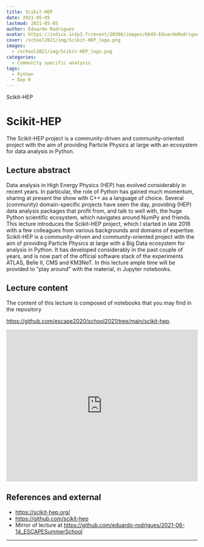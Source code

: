 ```yaml
---
title: Scikit-HEP
date: 2021-05-05
lastmod: 2021-05-05
author: Eduardo Rodrigues
avatar: https://indico.in2p3.fr/event/20306/images/6649-EduardoRodrigues.jpg
cover: /school2021/img/Scikit-HEP_logo.png
images:
  - /school2021/img/Scikit-HEP_logo.png
categories:
  - Community specific analysis
tags:
  - Python
  - Day 6
---
```


Scikit-HEP


<!--more-->
<!---->

<!-- Dear instructor:
* The dates at the top of this markdown (.md) document will help order the classes in the portal.
Please, if you don't need to, do not change the one that is now.
* Take into account that there is a feature in the dates: if you use a date in the future, the class will be not visible in the portal until the date you have assigned.
* You can create dedicated folders if you need to.
* But if you simply need to add some pictures, you can use the folder ../static/img/ mentioned at the top as /school2021/img/
-->

<!---->

# Scikit-HEP

The Scikit-HEP project is a community-driven and community-oriented project with the aim of providing Particle Physics at large with an ecosystem for data analysis in Python.

## Lecture abstract

Data analysis in High Energy Physics (HEP) has evolved considerably in recent years. In particular, the role of Python has gained much momentum, sharing at present the show with C++ as a language of choice. Several (community) domain-specific projects have seen the day, providing (HEP) data analysis packages that profit from, and talk to well with, the huge Python scientific ecosystem, which navigates around NumPy and friends. This lecture introduces the Scikit-HEP project, which I started in late 2016 with a few colleagues from various backgrounds and domains of expertise. Scikit-HEP is a community-driven and community-oriented project with the aim of providing Particle Physics at large with a Big Data ecosystem for analysis in Python. It has developed considerably in the past couple of years, and is now part of the official software stack of the experiments ATLAS, Belle II, CMS and KM3NeT. In this lecture ample time will be provided to "play around" with the material, in Jupyter notebooks.

## Lecture content

The content of this lecture is composed of notebooks that you may find in the repository

https://github.com/escape2020/school2021/tree/main/scikit-hep.

<iframe frameborder="0" height="400" width="100%" scrolling="yes" src="https://nbviewer.jupyter.org/github/escape2020/school2021/tree/main/scikit-hep/"></iframe>


## References and external

- https://scikit-hep.org/
- https://github.com/scikit-hep
- Mirror of lecture at https://github.com/eduardo-rodrigues/2021-06-14_ESCAPESummerSchool

---
